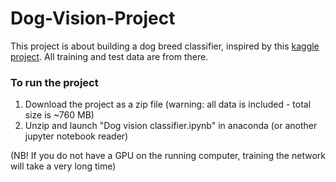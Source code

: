 # Dog-Vision-Project

This project is about building a dog breed classifier, inspired by this [kaggle project](https://www.kaggle.com/c/dog-breed-identification). All training and test data are from there. 

### To run the project
1. Download the project as a zip file (warning: all data is included - total size is ~760 MB)
2. Unzip and launch "Dog vision classifier.ipynb" in anaconda (or another jupyter notebook reader)

(NB! If you do not have a GPU on the running computer, training the network will take a very long time)
